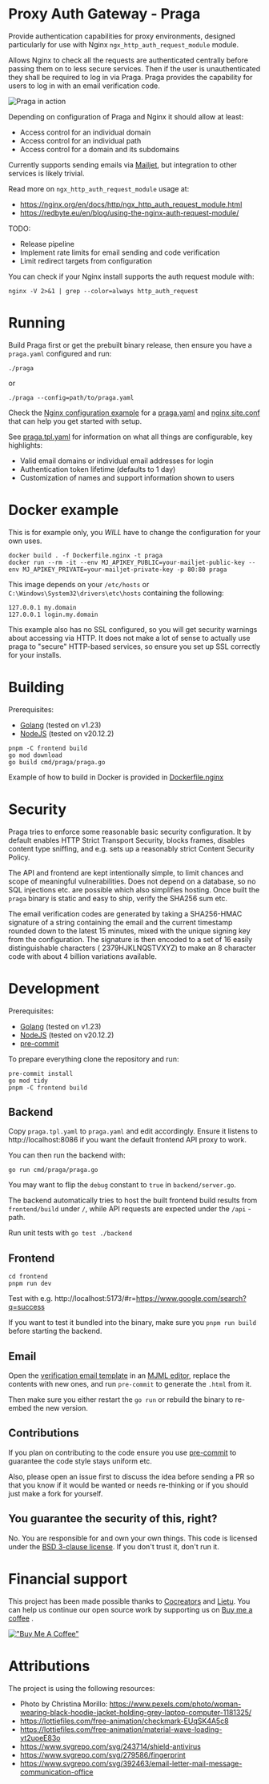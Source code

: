# Proxy Auth Gateway - Praga

Provide authentication capabilities for proxy environments, designed particularly for use with
Nginx `ngx_http_auth_request_module` module.

Allows Nginx to check all the requests are authenticated centrally before passing them on to less secure
services. Then if the user is unauthenticated they shall be required to log in via Praga. Praga provides the
capability for users to log in with an email verification code.

![Praga in action](./praga.gif)

Depending on configuration of Praga and Nginx it should allow at least:

- Access control for an individual domain
- Access control for an individual path
- Access control for a domain and its subdomains

Currently supports sending emails via [Mailjet](https://www.mailjet.com), but integration to other services is
likely trivial.

Read more on `ngx_http_auth_request_module` usage at:

- https://nginx.org/en/docs/http/ngx_http_auth_request_module.html
- https://redbyte.eu/en/blog/using-the-nginx-auth-request-module/

TODO:

- Release pipeline
- Implement rate limits for email sending and code verification
- Limit redirect targets from configuration

You can check if your Nginx install supports the auth request module with:

```shell
nginx -V 2>&1 | grep --color=always http_auth_request
```

# Running

Build Praga first or get the prebuilt binary release, then ensure you have a `praga.yaml` configured and run:

```shell
./praga
```

or

```shell
./praga --config=path/to/praga.yaml
```

Check the [Nginx configuration example](./examples/nginx) for a [praga.yaml](./examples/nginx/praga.yaml) and
[nginx site.conf](./examples/nginx/nginx-site.conf) that can help you get started with setup.

See [praga.tpl.yaml](./praga.tpl.yaml) for information on what all things are configurable, key highlights:

- Valid email domains or individual email addresses for login
- Authentication token lifetime (defaults to 1 day)
- Customization of names and support information shown to users

# Docker example

This is for example only, you *WILL* have to change the configuration for your own uses.

```shell
docker build . -f Dockerfile.nginx -t praga
docker run --rm -it --env MJ_APIKEY_PUBLIC=your-mailjet-public-key --env MJ_APIKEY_PRIVATE=your-mailjet-private-key -p 80:80 praga
```

This image depends on your `/etc/hosts` or `C:\Windows\System32\drivers\etc\hosts` containing the following:

```
127.0.0.1 my.domain
127.0.0.1 login.my.domain
```

This example also has no SSL configured, so you will get security warnings about accessing via HTTP. It does
not make a lot of sense to actually use praga to "secure" HTTP-based services, so ensure you set up SSL
correctly for your installs.

# Building

Prerequisites:

- [Golang](https://go.dev/doc/install) (tested on v1.23)
- [NodeJS](https://nodejs.org/en/download) (tested on v20.12.2)

```shell
pnpm -C frontend build
go mod download
go build cmd/praga/praga.go
```

Example of how to build in Docker is provided in [Dockerfile.nginx](./Dockerfile.nginx)

# Security

Praga tries to enforce some reasonable basic security configuration. It by default enables HTTP Strict
Transport Security, blocks frames, disables content type sniffing, and e.g. sets up a reasonably strict
Content Security Policy.

The API and frontend are kept intentionally simple, to limit chances and scope of meaningful vulnerabilities.
Does not depend on a database, so no SQL injections etc. are possible which also simplifies hosting. Once
built the `praga` binary is static and easy to ship, verify the SHA256 sum etc.

The email verification codes are generated by taking a SHA256-HMAC signature of a string containing the email
and the current timestamp rounded down to the latest 15 minutes, mixed with the unique signing key from the
configuration. The signature is then encoded to a set of 16 easily distinguishable characters (
2379HJKLNQSTVXYZ) to make an 8 character code with about 4 billion variations available.

# Development

Prerequisites:

- [Golang](https://go.dev/doc/install) (tested on v1.23)
- [NodeJS](https://nodejs.org/en/download) (tested on v20.12.2)
- [pre-commit](https://pre-commit.com/#install)

To prepare everything clone the repository and run:

```shell
pre-commit install
go mod tidy
pnpm -C frontend build
```

## Backend

Copy `praga.tpl.yaml` to `praga.yaml` and edit accordingly. Ensure it listens to http://localhost:8086 if you
want the default frontend API proxy to work.

You can then run the backend with:

```shell
go run cmd/praga/praga.go
```

You may want to flip the `debug` constant to `true` in `backend/server.go`.

The backend automatically tries to host the built frontend build results from `frontend/build` under `/`,
while API requests are expected under the `/api` -path.

Run unit tests with `go test ./backend`

## Frontend

```shell
cd frontend
pnpm run dev
```

Test with e.g. http://localhost:5173/#r=https://www.google.com/search?q=success

If you want to test it bundled into the binary, make sure you `pnpm run build` before starting the backend.

## Email

Open the [verification email template](./email/verification.mjml) in
an [MJML editor](https://mjml.io/try-it-live/), replace the contents with new ones, and run `pre-commit` to
generate the `.html` from it.

Then make sure you either restart the `go run` or rebuild the binary to re-embed the new version.

## Contributions

If you plan on contributing to the code ensure you use
[pre-commit](https://pre-commit.com/#install) to guarantee the code style stays uniform
etc.

Also, please open an issue first to discuss the idea before sending a PR so that you
know if it would be wanted or needs re-thinking or if you should just make a fork for
yourself.

## You guarantee the security of this, right?

No. You are responsible for and own your own things. This code is licensed under
the [BSD 3-clause license](LICENSE.md). If you don't trust it, don't run it.

# Financial support

This project has been made possible thanks to [Cocreators](https://cocreators.ee)
and [Lietu](https://lietu.net). You
can help us continue our open source work by supporting us
on [Buy me a coffee](https://www.buymeacoffee.com/cocreators)
.

[!["Buy Me A Coffee"](https://www.buymeacoffee.com/assets/img/custom_images/orange_img.png)](https://www.buymeacoffee.com/cocreators)

# Attributions

The project is using the following resources:

- Photo by Christina
  Morillo: https://www.pexels.com/photo/woman-wearing-black-hoodie-jacket-holding-grey-laptop-computer-1181325/
- https://lottiefiles.com/free-animation/checkmark-EUqSK4A5c8
- https://lottiefiles.com/free-animation/material-wave-loading-yt2uoeE83o
- https://www.svgrepo.com/svg/243714/shield-antivirus
- https://www.svgrepo.com/svg/279586/fingerprint
- https://www.svgrepo.com/svg/392463/email-letter-mail-message-communication-office
